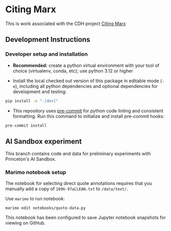 # Citing Marx

This is work associated with the CDH project [Citing Marx](https://cdh.princeton.edu/projects/citing-marx/)

## Development Instructions
### Developer setup and installation
- **Recommended:** create a python virtual environment with your tool of choice (virtualenv, conda, etc); use python 3.12 or higher

- Install the local checked out version of this package in editable mode (`-e`), including all python dependencies and optional dependencies for development and testing:

```sh
pip install -e ".[dev]"
```

- This repository uses [pre-commit](https://pre-commit.com/) for python code linting and consistent formatting. Run this command to initialize and install pre-commit hooks:

```sh
pre-commit install
```

## AI Sandbox experiment

This branch contains code and data for preliminary experiments with
Princeton's AI Sandbox.


### Marimo notebook setup

The notebook for selecting direct quote annotations requires
that you manually add a copy of `1896-97aCLEAN.txt` to `/data/text/`.

Use `marimo` to run notebook:

```console
marimo edit notebooks/quote-data.py
```

This notebook has been configured to save Jupyter notebook snapshots for
viewing on GitHub.

